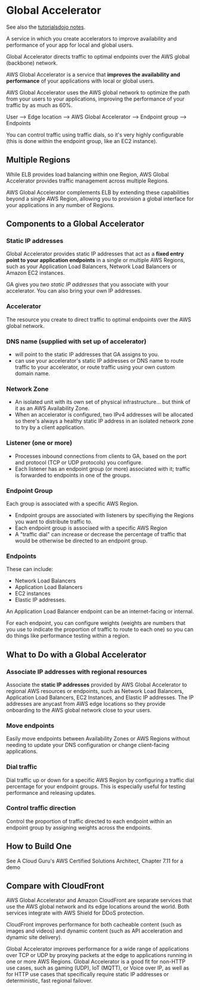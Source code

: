 # Global Accelerator

See also the [tutorialsdojo notes](https://tutorialsdojo.com/aws-global-accelerator/).

A service in which you create accelerators to improve availability and performance of your app for local and global users. 

Global Accelerator directs traffic to optimal endpoints over the AWS global (backbone) network. 

AWS Global Accelerator is a service that **improves the availability and performance** of your applications with local or global users. 

AWS Global Accelerator uses the AWS global network to optimize the path from your users to your applications, improving the performance of your traffic by as much as 60%.

User --> Edge location --> AWS Global Accelerator --> Endpoint group --> Endpoints

You can control traffic using traffic dials, so it's very highly configurable (this is done within the endpoint group, like an EC2 instance).

## Multiple Regions

 While ELB provides load balancing within one Region, AWS Global Accelerator provides traffic management across multiple Regions.

AWS Global Accelerator complements ELB by extending these capabilities beyond a single AWS Region, allowing you to provision a global interface for your applications in any number of Regions.

## Components to a Global Accelerator

### Static IP addresses

Global Accelerator provides static IP addresses that act as a **fixed entry point to your application endpoints** in a single or multiple AWS Regions, such as your Application Load Balancers, Network Load Balancers or Amazon EC2 instances.

GA gives you *two static IP addresses* that you associate with your accelerator. You can also bring your own IP addresses.

### Accelerator

The resource you create to direct traffic to optimal endpoints over the AWS global network.

### DNS name (supplied with set up of accelerator)

  * will point to the static IP addresses that GA assigns to you. 
  * can use your accelerator's static IP addresses or DNS name to route traffic to your accelerator, or route traffic using your own custom domain name. 

### Network Zone
  * An isolated unit with its own set of physical infrastructure... but think of it as an AWS Availability Zone. 
  * When an accelerator is configured, two IPv4 addresses will be allocated so there's always a healthy static IP address in an isolated network zone to try by a client application.

### Listener (one or more)
  * Processes inbound connections from clients to GA, based on the port and protocol (TCP or UDP protocols) you configure. 
  * Each listener has an endpoint group (or more) associated with it; traffic is forwarded to endpoints in one of the groups. 

### Endpoint Group

Each group is associated with a specific AWS Region.

  * Endpoint groups are associated with listeners by specifiying the Regions you want to distribute traffic to. 
  * Each endpoint group is associaed with a specific AWS Region
  * A "traffic dial" can increase or decrease the percentage of traffic that would be otherwise be directed to an endpoint group. 

### Endpoints
 
These can include: 

* Network Load Balancers
* Application Load Balancers
* EC2 instances
* Elastic IP addresses.

An Application Load Balancer endpoint can be an internet-facing or internal.

For each endpoint, you can configure weights (weights are numbers that you use to indicate the proportion of traffic to route to each one) so you can do things like performance testing within a region. 

## What to Do with a Global Accelerator

### Associate IP addresses with regional resources

Associate the **static IP addresses** provided by AWS Global Accelerator to regional AWS resources or endpoints, such as Network Load Balancers, Application Load Balancers, EC2 Instances, and Elastic IP addresses. The IP addresses are anycast from AWS edge locations so they provide onboarding to the AWS global network close to your users.

### Move endpoints

Easily move endpoints between Availability Zones or AWS Regions without needing to update your DNS configuration or change client-facing applications.

### Dial traffic

Dial traffic up or down for a specific AWS Region by configuring a traffic dial percentage for your endpoint groups. This is especially useful for testing performance and releasing updates.

### Control traffic direction

Control the proportion of traffic directed to each endpoint within an endpoint group by assigning weights across the endpoints.

## How to Build One

See A Cloud Guru's AWS Certified Solutions Architect, Chapter 7.11 for a demo

## Compare with CloudFront

AWS Global Accelerator and Amazon CloudFront are separate services that use the AWS global network and its edge locations around the world. Both services integrate with AWS Shield for DDoS protection.

CloudFront improves performance for both cacheable content (such as images and videos) and dynamic content (such as API acceleration and dynamic site delivery). 

Global Accelerator improves performance for a wide range of applications over TCP or UDP by proxying packets at the edge to applications running in one or more AWS Regions. Global Accelerator is a good fit for non-HTTP use cases, such as gaming (UDP), IoT (MQTT), or Voice over IP, as well as for HTTP use cases that specifically require static IP addresses or deterministic, fast regional failover. 


